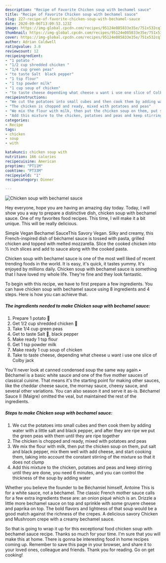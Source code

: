 ```yaml
---
description: "Recipe of Favorite Chicken soup with bechamel sauce"
title: "Recipe of Favorite Chicken soup with bechamel sauce"
slug: 227-recipe-of-favorite-chicken-soup-with-bechamel-sauce
date: 2020-09-06T13:09:53.123Z
image: https://img-global.cpcdn.com/recipes/95124e085833e35e/751x532cq70/chicken-soup-with-bechamel-sauce-recipe-main-photo.jpg
thumbnail: https://img-global.cpcdn.com/recipes/95124e085833e35e/751x532cq70/chicken-soup-with-bechamel-sauce-recipe-main-photo.jpg
cover: https://img-global.cpcdn.com/recipes/95124e085833e35e/751x532cq70/chicken-soup-with-bechamel-sauce-recipe-main-photo.jpg
author: Adrian Caldwell
ratingvalue: 3.8
reviewcount: 12
recipeingredient:
- "1 potato "
- "1/2 cup shredded chicken "
- "1/4 cup green peas"
- "to taste Salt  black pepper"
- "1 tsp flour"
- "1 tsp powder milk"
- "1 cup soup of chicken"
- "to taste cheese depending what cheese u want i use one slice of Colby jack"
recipeinstructions:
- "We cut the potatoes into small cubes and then cook them by adding water with a little salt and black pepper, and after they are ripe we put the green peas with them until they are ripe together"
- "The chicken is chopped and ready, mixed with potatoes and peas"
- "We mix the flour with milk, then put the chicken soup on them, put salt and black pepper, mix them well with add cheese, and start cooking them, taking into account the constant stirring of the mixture so that it does not clump"
- "Add this mixture to the chicken, potatoes and peas and keep stirring until they are done, you need 6 minutes, and you can control the thickness of the soup by adding water"
categories:
- Recipe
tags:
- chicken
- soup
- with

katakunci: chicken soup with 
nutrition: 166 calories
recipecuisine: American
preptime: "PT11M"
cooktime: "PT33M"
recipeyield: "1"
recipecategory: Dinner

---
```



![Chicken soup with bechamel sauce](https://img-global.cpcdn.com/recipes/95124e085833e35e/751x532cq70/chicken-soup-with-bechamel-sauce-recipe-main-photo.jpg)

Hey everyone, hope you are having an amazing day today. Today, I will show you a way to prepare a distinctive dish, chicken soup with bechamel sauce. One of my favorites food recipes. This time, I will make it a bit unique. This will be really delicious.

Simple Vegan Bechamel SauceThis Savory Vegan. Silky and creamy, this French-inspired dish of béchamel sauce is tossed with pasta, grilled chicken and topped with melted mozzarella. Slice the cooked chicken into ½ inch slices and add to sauce along with the cooked pasta.

Chicken soup with bechamel sauce is one of the most well liked of recent trending foods in the world. It is easy, it's quick, it tastes yummy. It's enjoyed by millions daily. Chicken soup with bechamel sauce is something that I have loved my whole life. They're fine and they look fantastic.


To begin with this recipe, we have to first prepare a few ingredients. You can have chicken soup with bechamel sauce using 8 ingredients and 4 steps. Here is how you can achieve that.

<!--inarticleads1-->

##### The ingredients needed to make Chicken soup with bechamel sauce:

1. Prepare 1 potato 🥔
1. Get 1/2 cup shredded chicken 🐔
1. Take 1/4 cup green peas
1. Get to taste Salt 🧂, black pepper
1. Make ready 1 tsp flour
1. Get 1 tsp powder milk
1. Make ready 1 cup soup of chicken
1. Take to taste cheese, depending what cheese u want i use one slice of Colby jack


You&#39;ll never look at canned condensed soup the same way again.• Béchamel is a basic white sauce and one of the five mother sauces of classical cuisine. That means it&#39;s the starting point for making other sauces, like the cheddar cheese sauce, the mornay sauce, cheesy sauce, and several other variations. You can also season it and serve it as-is. Béchamel Sauce II (Maigre) omitted the veal, but maintained the rest of the ingredients. 

<!--inarticleads2-->

##### Steps to make Chicken soup with bechamel sauce:

1. We cut the potatoes into small cubes and then cook them by adding water with a little salt and black pepper, and after they are ripe we put the green peas with them until they are ripe together
1. The chicken is chopped and ready, mixed with potatoes and peas
1. We mix the flour with milk, then put the chicken soup on them, put salt and black pepper, mix them well with add cheese, and start cooking them, taking into account the constant stirring of the mixture so that it does not clump
1. Add this mixture to the chicken, potatoes and peas and keep stirring until they are done, you need 6 minutes, and you can control the thickness of the soup by adding water


Whether you believe the founder to be Béchamiel himself, Antoine This is for a white sauce, not a béchamel. The classic French mother sauce calls for a few extra ingredients these are: an onion piqué which is an. Drizzle a little more bechamel sauce on top and sprinkle with some gruyere cheese and paprika on top. The bold flavors and lightness of that soup would be a good match against the richness of the crepes. A delicious savory Chicken and Mushroom crepe with a creamy bechamel sauce. 

So that is going to wrap it up for this exceptional food chicken soup with bechamel sauce recipe. Thanks so much for your time. I'm sure that you will make this at home. There is gonna be interesting food in home recipes coming up. Remember to save this page in your browser, and share it to your loved ones, colleague and friends. Thank you for reading. Go on get cooking!
